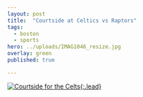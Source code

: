 ```yaml
---
layout: post
title:  "Courtside at Celtics vs Raptors"
tags:
  - boston
  - sports
hero: ../uploads/IMAG1046_resize.jpg
overlay: green
published: true

---
```


[![Courtside for the Celts](../uploads/IMAG1046_resize.jpg){:.lead}](../uploads/IMAG1046.jpg)